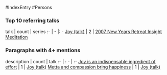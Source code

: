 #IndexEntry #Persons

### Top 10 referring talks
talk | count | series
:- | - |: -
<a data-href="Joy (talk)" href="Joy+%28talk%29" class="internal-link" target="_blank" rel="noopener">Joy (talk)</a> | 2 | <a data-href="2007 New Years Retreat Insight Meditation" href="2007+New+Years+Retreat+Insight+Meditation" class="internal-link" target="_blank" rel="noopener">2007 New Years Retreat Insight Meditation</a>

### Paragraphs with 4+ mentions
description | count | talk
:- | : - | :-
<a aria-label-position="top" aria-label="Joy (talk) > Joy is an indispensable ingredient of effort" data-href="Joy (talk)#Joy is an indispensable ingredient of effort" href="Joy+%28talk%29#Joy+is+an+indispensable+ingredient+of+effort" class="internal-link" target="_blank" rel="noopener">Joy is an indispensable ingredient of effort</a> | 1 | <a data-href="Joy (talk)" href="Joy+%28talk%29" class="internal-link" target="_blank" rel="noopener">Joy (talk)</a>
<a aria-label-position="top" aria-label="Joy (talk) > Metta and compassion bring happiness" data-href="Joy (talk)#Metta and compassion bring happiness" href="Joy+%28talk%29#Metta+and+compassion+bring+happiness" class="internal-link" target="_blank" rel="noopener">Metta and compassion bring happiness</a> | 1 | <a data-href="Joy (talk)" href="Joy+%28talk%29" class="internal-link" target="_blank" rel="noopener">Joy (talk)</a>

